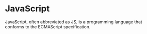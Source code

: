 # JavaScript

JavaScript, often abbreviated as JS, is a programming language that conforms to the ECMAScript specification.